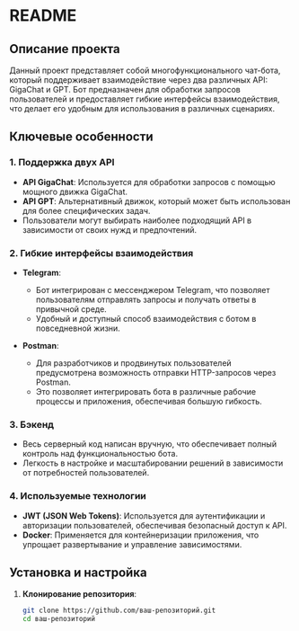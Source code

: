 # README

## Описание проекта

Данный проект представляет собой многофункционального чат-бота, который поддерживает взаимодействие через два различных API: GigaChat и GPT. Бот предназначен для обработки запросов пользователей и предоставляет гибкие интерфейсы взаимодействия, что делает его удобным для использования в различных сценариях.

## Ключевые особенности

### 1. Поддержка двух API
- **API GigaChat**: Используется для обработки запросов с помощью мощного движка GigaChat.
- **API GPT**: Альтернативный движок, который может быть использован для более специфических задач.
- Пользователи могут выбирать наиболее подходящий API в зависимости от своих нужд и предпочтений.

### 2. Гибкие интерфейсы взаимодействия
- **Telegram**: 
  - Бот интегрирован с мессенджером Telegram, что позволяет пользователям отправлять запросы и получать ответы в привычной среде.
  - Удобный и доступный способ взаимодействия с ботом в повседневной жизни.
  
- **Postman**: 
  - Для разработчиков и продвинутых пользователей предусмотрена возможность отправки HTTP-запросов через Postman.
  - Это позволяет интегрировать бота в различные рабочие процессы и приложения, обеспечивая большую гибкость.

### 3. Бэкенд
- Весь серверный код написан вручную, что обеспечивает полный контроль над функциональностью бота.
- Легкость в настройке и масштабировании решений в зависимости от потребностей пользователей.

### 4. Используемые технологии
- **JWT (JSON Web Tokens)**: Используется для аутентификации и авторизации пользователей, обеспечивая безопасный доступ к API.
- **Docker**: Применяется для контейнеризации приложения, что упрощает развертывание и управление зависимостями.

## Установка и настройка

1. **Клонирование репозитория**:
   ```bash
   git clone https://github.com/ваш-репозиторий.git
   cd ваш-репозиторий

